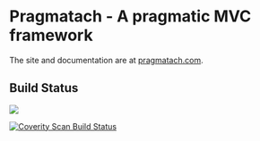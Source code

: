 Pragmatach - A pragmatic MVC framework
==========

The site and documentation are at [pragmatach.com](http://www.pragmatach.com/).


Build Status
----------

<a href="https://travis-ci.org/"><img src="https://api.travis-ci.org/teverett/Pragmatach.png"></a>

<a href="https://scan.coverity.com/projects/1641"> <img alt="Coverity Scan Build Status" src="https://scan.coverity.com/projects/1641/badge.svg"/></a>



